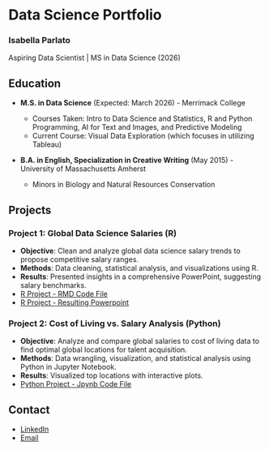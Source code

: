 # Data Science Portfolio
### Isabella Parlato
Aspiring Data Scientist | MS in Data Science (2026)

## Education
- **M.S. in Data Science** (Expected: March 2026) - Merrimack College
  - Courses Taken: Intro to Data Science and Statistics, R and Python Programming, AI for Text and Images, and Predictive Modeling
  - Current Course: Visual Data Exploration (which focuses in utilizing Tableau)
  
- **B.A. in English, Specialization in Creative Writing** (May 2015) - University of Massachusetts Amherst
  - Minors in Biology and Natural Resources Conservation

## Projects
### Project 1: Global Data Science Salaries (R)
- **Objective**: Clean and analyze global data science salary trends to propose competitive salary ranges.
- **Methods**: Data cleaning, statistical analysis, and visualizations using R.
- **Results**: Presented insights in a comprehensive PowerPoint, suggesting salary benchmarks.
- [R Project - RMD Code File](https://github.com/ParlatoI/portfolio/blob/main/project1_R/isabellaparlato.module05RProject.Rmd)
- [R Project - Resulting Powerpoint](https://github.com/ParlatoI/portfolio/blob/main/project1_R/isabellaparlato.rproject.dse5002.pptx)

### Project 2: Cost of Living vs. Salary Analysis (Python)
- **Objective**: Analyze and compare global salaries to cost of living data to find optimal global locations for talent acquisition.
- **Methods**: Data wrangling, visualization, and statistical analysis using Python in Jupyter Notebook.
- **Results**: Visualized top locations with interactive plots.
- [Python Project - Jpynb Code File](https://github.com/ParlatoI/portfolio/blob/main/Project2_Python/isabellaparlato.module08PythonProject.ipynb)

## Contact
- [LinkedIn](https://www.linkedin.com/in/isabellaparlato)
- [Email](parlatoi@merrimack.edu)
